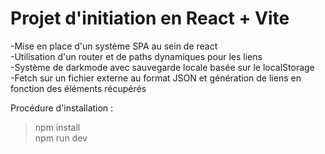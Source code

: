 # Projet d'initiation en React + Vite #

-Mise en place d'un système SPA au sein de react\
-Utilisation d'un router et de paths dynamiques pour les liens\
-Système de darkmode avec sauvegarde locale basée sur le localStorage\
-Fetch sur un fichier externe au format JSON et génération de liens en fonction des éléments récupérés

Procédure d'installation :

> npm install\
> npm run dev
